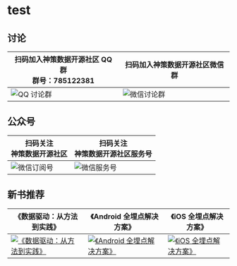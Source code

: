 # test
## 讨论

| 扫码加入神策数据开源社区 QQ 群<br>群号：785122381 | 扫码加入神策数据开源社区微信群 |
| ------ | ------ |
|![ QQ 讨论群](https://opensource.sensorsdata.cn/wp-content/uploads/ContentCommonPic_1.png) | ![ 微信讨论群 ](https://opensource.sensorsdata.cn/wp-content/uploads/ContentCommonPic_2.png) |

## 公众号

| 扫码关注<br>神策数据开源社区 | 扫码关注<br>神策数据开源社区服务号 |
| ------ | ------ |
|![ 微信订阅号 ](https://opensource.sensorsdata.cn/wp-content/uploads/ContentCommonPic_3.png) | ![ 微信服务号 ](https://opensource.sensorsdata.cn/wp-content/uploads/ContentCommonPic_4.png) |


## 新书推荐

| 《数据驱动：从方法到实践》 | 《Android 全埋点解决方案》 | 《iOS 全埋点解决方案》
| ------ | ------ | ------ |
| [![《数据驱动：从方法到实践》](docs/data_driven_book.jpg)](https://union-click.jd.com/jdc?e=&p=AyIGZRprFQEQBFYZWBYyVlgNRQQlW1dCFFlQCxxKQgFHREkdSVJKSQVJHFRXFk9FUlpGQUpLCVBaTFhbXQtWVmpSWRtYFwERBVYYa2FKZx0XchgUYnYEA0wjXgtAREt6JFMOHjdUK1sUAxIDUBxdHQQiN1Uca0NsEgZUGloUBxICVitaJQIWDlYcWBUGFQNVH1slBRIOZUcFSVx8QR5QayUyETdlK1slASJFO0lbRwtCAVEYDhUBEQIGGl0cVUYDVEwMFQYaAVFIC0dRIgVUGl8c) | [![《Android 全埋点解决方案》](docs/android_autotrack_book.jpg)](https://u.jd.com/2JFaeG) |  [![《iOS 全埋点解决方案》](docs/android_autotrack_book.jpg)]() | 
